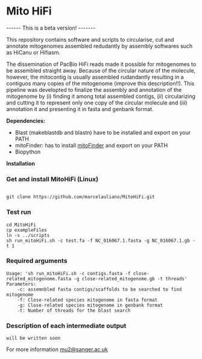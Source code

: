 # Mito HiFi 

------ This is a beta version! -------


This repository contains software and scripts to circularise, cut and annotate mitogenomes assembled redudantly by assembly softwares such as HiCanu or Hifiasm.

The dissemination of PacBio HiFi reads made it possible for mitogenomes to be assembled straight away. Because of the circular nature of the molecule, however, the mitocontig is usually assembled rudandantly resulting in a contiguos many copies of the mitogenome (improve this description!!). This pipeline was developted to finalize the assembly and annotation of the mitogenome by (i) finding it among total assembled contigs, (ii) circularizing and cutting it to represent only one copy of the circular molecule and (iii) annotation it and presenting it in fasta and genbank format.


<b>Dependencies:</b>

- Blast (makeblastdb and blastn) have to be installed and export on your PATH
- mitoFinder: has to install [mitoFinder](https://github.com/RemiAllio/MitoFinder) and export on your PATH 
- Biopython

<b>Installation</b>

### Get and install MitoHiFi (Linux)

```

git clone https://github.com/marcelauliano/MitoHiFi.git

```

### Test run

```
cd MitoHiFi
cp exampleFiles
ln -s ../scripts
sh run_mitoHiFi.sh -c test.fa -f NC_016067.1.fasta -g NC_016067.1.gb -t 1

```
### Required arguments

```
Usage: 'sh run_mitoHiFi.sh -c contigs.fasta -f close-related_mitogenome.fasta -g close-related_mitogenome.gb -t threads'
Parameters:	
	-c: assemnbled fasta contigs/scaffolds to be searched to find mitogenome
	-f: Close-related species mitogenome in fasta format
	-g: Close-related species mitogenome in genbank format 
	-t: Number of threads for the blast search 
 ```
 
 ### Description of each intermediate output
 
 ``` 
 will be written soon

 ```
 
 For more information mu2@sanger.ac.uk
